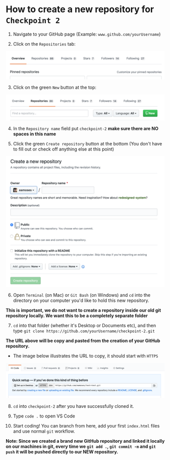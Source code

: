 # How to create a new repository for `Checkpoint 2`

1. Navigate to your GitHub page (Example: `www.github.com/yourUsername`)

2. Click on the `Repositories` tab:

![Repo tab image](repo-tab.png)

3. Click on the green `New` button at the top:

![New](new-repo-button.png)

4. In the `Repository name` field put `checkpoint-2` **make sure there are NO spaces in this name**

5. Click the green `Create repository` button at the bottom (You don't have to fill out or check off anything else at this point)

![Create](create-repo.png)

6. Open `Terminal` (on Mac) or `Git Bash` (on Windows) and `cd` into the directory on your computer you'd like to hold this new repository.

**This is important, we do not want to create a repository inside our old git repository locally. We want this to be a completely separate folder**

7. `cd` into that folder (whether it's Desktop or Documents etc), and then type `git clone https://github.com/yourUsername/checkpoint-2.git`

**The URL above will be copy and pasted from the creation of your GitHub repository.**

* The image below illustrates the URL to copy, it should start with `HTTPS`

![Clone](git-clone.png)

8. `cd` into `checkpoint-2` after you have successfully cloned it.

9. Type `code .` to open VS Code

10. Start coding!  You can branch from here, add your first `index.html` files and use normal `git` workflow.

**Note: Since we created a brand new GitHub repository and linked it locally on our machines in git, every time we `git add .`, `git commit -m` and `git push` it will be pushed directly to our NEW repository.**
